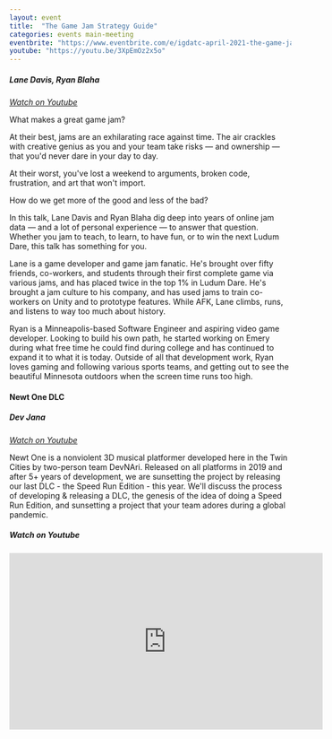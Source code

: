 ```yaml
---
layout: event
title:  "The Game Jam Strategy Guide"
categories: events main-meeting
eventbrite: "https://www.eventbrite.com/e/igdatc-april-2021-the-game-jam-strategy-guide-tickets-149209584885"
youtube: "https://youtu.be/3XpEmOz2x5o"
---
```


##### Lane Davis, Ryan Blaha
_[Watch on Youtube](https://www.youtube.com/watch?v=3XpEmOz2x5o&t=4869s)_

What makes a great game jam?

At their best, jams are an exhilarating race against time. The air crackles with creative genius as you and your team take risks — and ownership — that you'd never dare in your day to day.

At their worst, you've lost a weekend to arguments, broken code, frustration, and art that won't import.

How do we get more of the good and less of the bad?

In this talk, Lane Davis and Ryan Blaha dig deep into years of online jam data — and a lot of personal experience — to answer that question. Whether you jam to teach, to learn, to have fun, or to win the next Ludum Dare, this talk has something for you.

Lane is a game developer and game jam fanatic. He's brought over fifty friends, co-workers, and students through their first complete game via various jams, and has placed twice in the top 1% in Ludum Dare. He's brought a jam culture to his company, and has used jams to train co-workers on Unity and to prototype features. While AFK, Lane climbs, runs, and listens to way too much about history.

Ryan is a Minneapolis-based Software Engineer and aspiring video game developer. Looking to build his own path, he started working on Emery during what free time he could find during college and has continued to expand it to what it is today. Outside of all that development work, Ryan loves gaming and following various sports teams, and getting out to see the beautiful Minnesota outdoors when the screen time runs too high.

#### Newt One DLC
##### Dev Jana
_[Watch on Youtube](https://www.youtube.com/watch?v=3XpEmOz2x5o&t=2910s)_

Newt One is a nonviolent 3D musical platformer developed here in the Twin Cities by two-person team DevNAri. Released on all platforms in 2019 and after 5+ years of development, we are sunsetting the project by releasing our last DLC - the Speed Run Edition - this year. We'll discuss the process of developing & releasing a DLC, the genesis of the idea of doing a Speed Run Edition, and sunsetting a project that your team adores during a global pandemic.

##### _Watch on Youtube_

<iframe width="560" height="315" src="https://www.youtube.com/embed/3XpEmOz2x5o" title="YouTube video player" frameborder="0" allow="accelerometer; autoplay; clipboard-write; encrypted-media; gyroscope; picture-in-picture" allowfullscreen></iframe>
